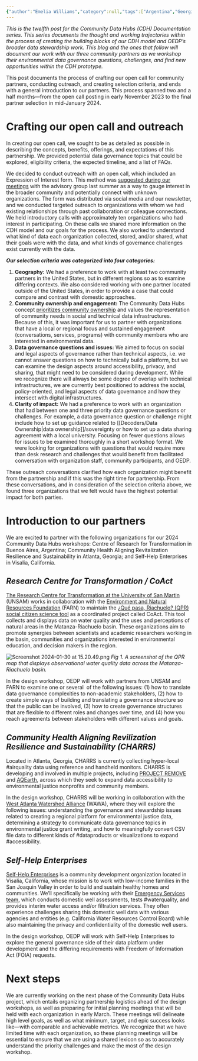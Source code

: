 ```yaml
---
{"author":"Emelia Williams","category":null,"tags":["Argentina","Georgia","California","mapping","airquality","waterquality"],"dg-publish":true,"permalink":"/documentation-blogs/15-introducing-our-partners-and-our-outreach-process/","dgPassFrontmatter":true}
---
```


_This is the twelfth post for the Community Data Hubs (CDH) Documentation series. This series documents the thought and working trajectories within the process of creating the building blocks of our CDH model and OEDP’s broader data stewardship work. This blog and the ones that follow will document our work with our three community partners as we workshop their environmental data governance questions, challenges, and find new opportunities within the CDH prototype._

This post documents the process of crafting our open call for community partners, conducting outreach, and creating selection criteria, and ends with a general introduction to our partners. This process spanned two and a half months—from the open call posting in early November 2023 to the final partner selection in mid-January 2024. 

# **Crafting our open call and outreach**
In creating our open call, we sought to be as detailed as possible in describing the concepts, benefits, offerings, and expectations of this partnership. We provided potential data governance topics that could be explored, eligibility criteria, the expected timeline, and a list of FAQs.

We decided to conduct outreach with an open call, which included an Expression of Interest form. This method was [suggested during our meetings](https://resourcelibrary.openenvironmentaldata.org/documentation-blogs/10-review-of-strategic-options-moving-forward/) with the advisory group last summer as a way to gauge interest in the broader community and potentially connect with unknown organizations. The form was distributed via social media and our newsletter, and we conducted targeted outreach to organizations with whom we had existing relationships through past collaboration or colleague connections. We held introductory calls with approximately ten organizations who had interest in participating. On these calls we shared more information on the CDH model and our goals for the process. We also worked to understand what kind of data each organization collected, stored, and/or shared, what their goals were with the data, and what kinds of governance challenges exist currently with the data.

_**Our selection criteria was categorized into four categories:**_ 
1. **Geography:** We had a preference to work with at least two community partners in the United States, but in different regions so as to examine differing contexts. We also considered working with one partner located outside of the United States, in order to provide a case that could compare and contrast with domestic approaches.
2. **Community ownership and engagement:** The Community Data Hubs concept [prioritizes community ownership](https://www.openenvironmentaldata.org/pilots/background-and-concept) and values the representation of community needs in social and technical data infrastructures. Because of this, it was important for us to partner with organizations that have a local or regional focus and sustained engagement (conversations, services, programs) with community members who are interested in environmental data.
3. **Data governance questions and issues:** We aimed to focus on social and legal aspects of governance rather than technical aspects, i.e. we cannot answer questions on how to technically build a platform, but we can examine the design aspects around accessibility, privacy, and sharing, that might need to be considered during development. While we recognize there will always be some degree of overlap with technical infrastructures, we are currently best positioned to address the social, policy-oriented, and legal aspects of data governance and how they intersect with digital infrastructures. 
4. **Clarity of impact:** We had a preference to work with an organization that had between one and three priority data governance questions or challenges. For example, a data governance question or challenge might include how to set up guidance related to [[Decoders/Data Ownership\|data ownership]]/sovereignty or how to set up a data sharing agreement with a local university. Focusing on fewer questions allows for issues to be examined thoroughly in a short workshop format. We were looking for organizations with questions that would require more than desk research and challenges that would benefit from facilitated conversation with organization staff, community participants, and OEDP.

These outreach conversations clarified how each organization might benefit from the partnership and if this was the right time for partnership. From these conversations, and in consideration of the selection criteria above, we found three organizations that we felt would have the highest potential impact for both parties.

# **Introduction to our partners**
We are excited to partner with the following organizations for our 2024 Community Data Hubs workshops: Centre of Research for Transformation in Buenos Aires, Argentina; Community Health Aligning Revitalization Resilience and Sustainability in Atlanta, Georgia; and Self-Help Enterprises in Visalia, California.

## _**Research Centre for Transformation / CoAct**_ 
[The Research Centre for Transformation at the University of San Martin](https://fund-cenit.org.ar/) (UNSAM) works in collaboration with the [Environment and Natural Resources Foundation](https://farn.org.ar/) (FARN) to maintain the [¿Qué pasa, Riachuelo? (QPR) social citizen science tool](https://mapaqpr.farn.org.ar/page/about) as a coordinated project called CoAct. This tool collects and displays data on water quality and the uses and perceptions of natural areas in the Matanza-Riachuelo basin. These organizations aim to promote synergies between scientists and academic researchers working in the basin, communities and organizations interested in environmental education, and decision makers in the region.

![Screenshot 2024-01-30 at 15.20.49.png](/img/user/Photos%20for%20Resource%20Library/Screenshot%202024-01-30%20at%2015.20.49.png)
_Fig 1. A screenshot of the QPR map that displays observational water quality data across the Matanza-Riachuelo basin._

In the design workshop, OEDP will work with partners from UNSAM and FARN to examine one or several  of the following issues: (1) how to translate data governance complexities to non-academic stakeholders, (2) how to create simple ways of building and translating a governance structure so that the public can be involved, (3) how to create governance structures that are flexible to different roles and changes over time, and (4) how you reach agreements between stakeholders with different values and goals. 

## _**Community Health Aligning Revilization Resilience and Sustainability (CHARRS)**_
Located in Atlanta, Georgia, CHARRS is currently collecting hyper-local #airquality data using reference and handheld monitors. CHARRS is developing and involved in multiple projects, including [PROJECT REMOVE](https://www.charrs.org/projects-2) and [AQEarth](https://tools.niehs.nih.gov/portfolio/index.cfm/portfolio/grantDetail/grant_number/R44ES024031), across which they seek to expand data accessibility to environmental justice nonprofits and community members. 

In the design workshop, CHARRS will be working in collaboration with the [West Atlanta Watershed Alliance](https://www.wawa-online.org/) (WAWA), where they will explore the following issues: understanding the governance and stewardship issues related to creating a regional platform for environmental justice data, determining a strategy to communicate data governance topics in environmental justice grant writing, and how to meaningfully convert CSV file data to different kinds of #dataproducts or visualizations to expand #accessibility.

## _**Self-Help Enterprises**_
[Self-Help Enterprises](https://www.selfhelpenterprises.org/) is a community development organization located in Visalia, California, whose mission is to work with low-income families in the San Joaquin Valley in order to build and sustain healthy homes and communities. We’ll specifically be working with their [Emergency Services team](https://www.selfhelpenterprises.org/programs/emergency-services/), which conducts domestic well assessments, tests #waterquality, and provides interim water access and/or filtration services. They often experience challenges sharing this domestic well data with various agencies and entities (e.g. California Water Resources Control Board) while also maintaining the privacy and confidentiality of the domestic well users. 

In the design workshop, OEDP will work with Self-Help Enterprises to explore the general governance side of their data platform under development and the differing requirements with Freedom of Information Act (FOIA) requests.

# **Next steps**
We are currently working on the next phase of the Community Data Hubs project, which entails organizing partnership logistics ahead of the design workshops, as well as preparing for initial planning meetings that will be held with each organization in early March. These meetings will delineate high level goals, as well as what minimum, target, and epic success looks like—with comparable and achievable metrics. We recognize that we have limited time with each organization, so these planning meetings will be essential to ensure that we are using a shared lexicon so as to accurately understand the priority challenges and make the most of the design workshop.